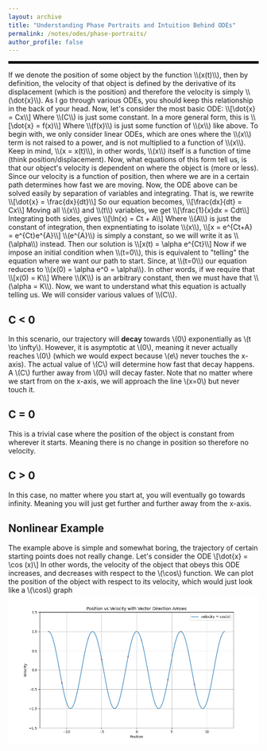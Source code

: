 ```yaml
---
layout: archive
title: "Understanding Phase Portraits and Intuition Behind ODEs"
permalink: /notes/odes/phase-portraits/
author_profile: false
--- 
```

<hr style="border: 2px solid black;">
If we denote the position of some object by the function \\(x(t)\\), then by definition, the velocity of that object is defined by the derivative of its displacement (which is the position) and therefore the velocity is simply \\(\dot{x}\\). As I go through various ODEs, you should keep this relationship in the back of your head. Now, let's consider the most basic ODE:
\\[\dot{x} = Cx\\]
Where \\(C\\) is just some constant. In a more general form, this is 
\\[\dot{x} = f(x)\\]
Where \\(f(x)\\) is just some function of \\(x\\) like above. To begin with, we only consider linear ODEs, which are ones where the \\(x\\) term is not raised to a power, and is not multiplied to a function of \\(x\\). Keep in mind, \\(x = x(t)\\), in other words, \\(x\\) itself is a function of time (think position/displacement). Now, what equations of this form tell us, is that our object's velocity is dependent on where the object is (more or less). Since our velocity is a function of position, then where we are in a certain path determines how fast we are moving. Now, the ODE above can be solved easily by separation of variables and integrating. That is, we rewrite
\\[\dot{x} = \frac{dx}{dt}\\]
So our equation becomes,
\\[\frac{dx}{dt} = Cx\\]
Moving all \\(x\\) and \\(t\\) variables, we get
\\[\frac{1}{x}dx = Cdt\\]
Integrating both sides, gives
\\[\ln(x) = Ct + A\\]
Where \\(A\\) is just the constant of integration, then expnentiating to isolate \\(x\\), 
\\[x = e^{Ct+A} = e^{Ct}e^{A}\\]
\\(e^{A}\\) is simply a constant, so we will write it as \\(\alpha\\) instead. Then our solution is
\\[x(t) = \alpha e^{Ct}\\]
Now if we impose an initial condition when \\(t=0\\), this is equivalent to "telling" the equation where we want our path to start. Since, at \\(t=0\\) our equation reduces to \\(x(0) = \alpha e^0 = \alpha\\). In other words, if we require that 
\\[x(0) = K\\]
Where \\(K\\) is an arbitrary constant, then we must have that \\(\alpha = K\\). Now, we want to understand what this equation is actually telling us. We will consider various values of \\(C\\). 

## C < 0
In this scenario, our trajectory will **decay** towards \\(0\\) exponentially as \\(t \to \infty\\). However, it is asymptotic at \\(0\\), meaning it never actually reaches \\(0\\) (which we would expect because \\(e\\) never touches the x-axis). The actual value of \\(C\\) will determine how fast that decay happens. A \\(C\\) further away from \\(0\\) will decay faster. Note that no matter where we start from on the x-axis, we will approach the line \\(x=0\\) but never touch it.

## C = 0
This is a trivial case where the position of the object is constant from wherever it starts. Meaning there is no change in position so therefore no velocity.

## C > 0
In this case, no matter where you start at, you will eventually go towards infinity. Meaning you will just get further and further away from the x-axis.


## Nonlinear Example
The example above is simple and somewhat boring, the trajectory of certain starting points does not really change. Let's consider the ODE
\\[\dot{x} = \cos (x)\\]
In other words, the velocity of the object that obeys this ODE increases, and decreases with respect to the \\(\cos\\) function. We can plot the position of the object with respect to its velocity, which would just look like a \\(\cos\\) graph
![Cos Graph](cos.png)
